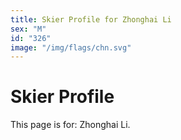 ```yaml
---
title: Skier Profile for Zhonghai Li
sex: "M"
id: "326"
image: "/img/flags/chn.svg" 
---
```


# Skier Profile

This page is for: Zhonghai Li.
    